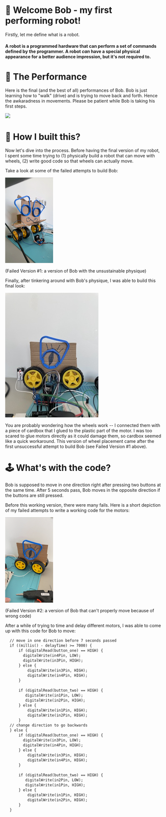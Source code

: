 # 🤖 Welcome Bob - my first performing robot!

Firstly, let me define what is a robot. 

#### A robot is a programmed hardware that can perform a set of commands defined by the programmer. A robot *can* have a special physical appearance for a better audience impression, but it's not required to.

# 🕺 The Performance

Here is the final (and the best of all) performances of Bob. Bob is just learning how to "walk" (drive) and is trying to move back and forth. Hence the awkaradness in movements. Please be patient while Bob is taking his first steps.

![](performingRobot.gif)

# 🔧 How I built this?

Now let's dive into the process. Before having the final version of my robot, I spent some time trying to (1) physically build a robot that can move with wheels, (2) write good code so that wheels can actually move.

Take a look at some of the failed attempts to build Bob:

![](failedAttempt.gif)

(Failed Version #1: a version of Bob with the unsustainable physique)

Finally, after tinkering around with Bob's physique, I was able to build this final look:

<img src="https://github.com/ak7588/performingRobots/blob/main/september20/bob.JPG" width="300">

You are probably wondering how the wheels work -- I connected them with a piece of cardbox that I glued to the plastic part of the motor. I was too scared to glue motors directly as it could damage them, so cardbox seemed like a quick workaround. This version of wheel placement came after the first unsuccessful attempt to build Bob (see Failed Version #1 above).

# 🕹 What's with the code?

Bob is supposed to move in one direction right after pressing two buttons at the same time. After 5 seconds pass, Bob moves in the opposite direction if the buttons are still pressed.

Before this working version, there were many fails. Here is a short depiction of my failed attempts to write a working code for the motors:

![](failedAttempt2.gif)

(Failed Version #2: a version of Bob that can't properly move because of wrong code)

After a while of trying to time and delay different motors, I was able to come up with this code for Bob to move:

````
  // move in one direction before 7 seconds passed
  if ((millis() - delayTime) >= 7000) {
      if (digitalRead(button_one) == HIGH) {
        digitalWrite(in4Pin, LOW);
        digitalWrite(in3Pin, HIGH);
      } else {
          digitalWrite(in3Pin, HIGH);
          digitalWrite(in4Pin, HIGH);
      }
    
      if (digitalRead(button_two) == HIGH) {
         digitalWrite(in1Pin, LOW);
         digitalWrite(in2Pin, HIGH);
      } else {
          digitalWrite(in1Pin, HIGH);
          digitalWrite(in2Pin, HIGH);
      }
  // change direction to go backwards    
  } else {
      if (digitalRead(button_one) == HIGH) {
        digitalWrite(in3Pin, LOW);
        digitalWrite(in4Pin, HIGH);
      } else {
          digitalWrite(in3Pin, HIGH);
          digitalWrite(in4Pin, HIGH);
      }
    
      if (digitalRead(button_two) == HIGH) {
         digitalWrite(in2Pin, LOW);
         digitalWrite(in1Pin, HIGH);
      } else {
          digitalWrite(in1Pin, HIGH);
          digitalWrite(in2Pin, HIGH);
      }
  }
````
